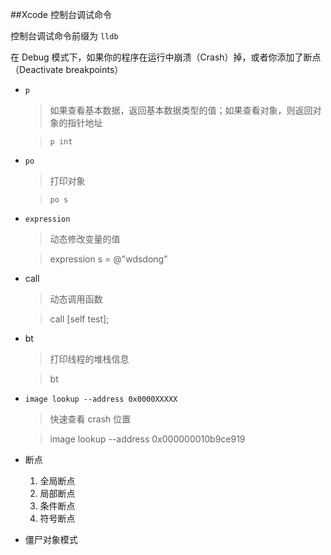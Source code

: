 ##Xcode 控制台调试命令

控制台调试命令前缀为 `lldb`

在 Debug 模式下，如果你的程序在运行中崩溃（Crash）掉，或者你添加了断点（Deactivate breakpoints）

* `p`
	>如果查看基本数据，返回基本数据类型的值；如果查看对象，则返回对象的指针地址
	
	>`p int`

* `po`
	> 打印对象
	
	>`po s`
	
*	`expression`

	>动态修改变量的值
	
	>expression s = @"wdsdong"

*  call

	>动态调用函数
	
	>call [self test];

* 	bt 

	>打印线程的堆栈信息
	
	>bt
	
*	`image lookup --address 0x0000XXXXX`
	
	>快速查看 crash 位置
	
	>image lookup --address 0x000000010b9ce919
	
*	断点
	
	1. 全局断点
	2. 局部断点
	3. 条件断点
	4. 符号断点

*	僵尸对象模式